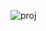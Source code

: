![proj](https://user-images.githubusercontent.com/51996182/74046455-443f0b00-49d7-11ea-841a-41630f136d38.png)
